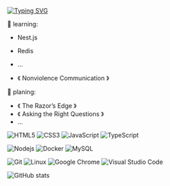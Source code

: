 [![Typing SVG](https://readme-typing-svg.demolab.com?font=Fira+Code&pause=1000&color=000000&width=435&height=40&lines=%F0%9F%91%A8%F0%9F%8F%BB%E2%80%8D%F0%9F%92%BB++I'm+Web+Front-end+Developer)](https://git.io/typing-svg)

💪 learning:

- Nest.js
- Redis
- ...

- 《 Nonviolence Communication 》

🧠 planing:

- 《 The Razor’s Edge 》
- 《 Asking the Right Questions 》
- ...

![HTML5](https://img.shields.io/badge/-HTML5-E34F26?style=flat-square&logo=html5&logoColor=white)
![CSS3](https://img.shields.io/badge/-CSS3-1572B6?style=flat-square&logo=css3)
![JavaScript](https://img.shields.io/badge/-JavaScript-oringe?style=flat-square&logo=javascript)
![TypeScript](https://img.shields.io/badge/typescript-%23007ACC.svg?style=flat-square&logo=typescript&logoColor=white)


![Nodejs](https://img.shields.io/badge/-Nodejs-c0ebd?style=flat-square&logo=Node.js)
![Docker](https://img.shields.io/badge/-Docker-FCC624?style=flat-square&logo=docker)
![MySQL](https://img.shields.io/badge/mysql-%2300f.svg?style=flat-square&logo=mysql&logoColor=white)

![Git](https://img.shields.io/badge/-Git-FCC624?style=flat-square&logo=git)
![Linux](https://img.shields.io/badge/Linux-FCC624?style=style=flat-square&logo=linux&logoColor=black)
![Google Chrome](https://img.shields.io/badge/Chrome-4285F4?style=flat-square&logo=GoogleChrome&logoColor=white)
![Visual Studio Code](https://img.shields.io/badge/-Visual%20Studio%20Code-007ACC?style=flat-square&logo=Visual%20Studio%20Code&logoColor=fff)

![GitHub stats](https://github-readme-stats.vercel.app/api?username=code-lixm&show_icons=true)
